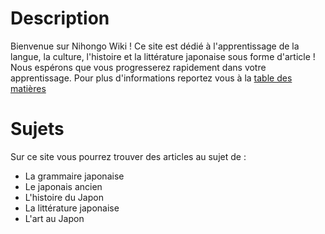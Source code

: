 <!-- TITLE: Nihongo Wiki -->
<!-- SUBTITLE: Site pour apprendre le japonais -->

# Description
Bienvenue sur Nihongo Wiki ! Ce site est dédié à l'apprentissage de la langue, la culture, l'histoire et la littérature japonaise sous forme d'article ! 
Nous espérons que vous progresserez rapidement dans votre apprentissage. Pour plus d'informations reportez vous à la [table des matières](Table-des-matieres)

# Sujets
Sur ce site vous pourrez trouver des articles au sujet de :
* La grammaire japonaise
* Le japonais ancien
* L'histoire du Japon
* La littérature japonaise
* L'art au Japon